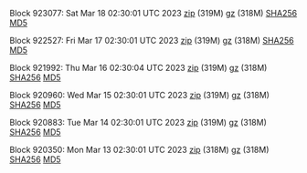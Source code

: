 Block 923077: Sat Mar 18 02:30:01 UTC 2023 [zip](https://files.01coin.io/mainnet/2023-03-18/bootstrap.dat.zip) (319M) [gz](https://files.01coin.io/mainnet/2023-03-18/bootstrap.dat.tar.gz) (318M) [SHA256](https://files.01coin.io/mainnet/2023-03-18/sha256.txt) [MD5](https://files.01coin.io/mainnet/2023-03-18/md5.txt)

Block 922527: Fri Mar 17 02:30:01 UTC 2023 [zip](https://files.01coin.io/mainnet/2023-03-17/bootstrap.dat.zip) (319M) [gz](https://files.01coin.io/mainnet/2023-03-17/bootstrap.dat.tar.gz) (318M) [SHA256](https://files.01coin.io/mainnet/2023-03-17/sha256.txt) [MD5](https://files.01coin.io/mainnet/2023-03-17/md5.txt)

Block 921992: Thu Mar 16 02:30:04 UTC 2023 [zip](https://files.01coin.io/mainnet/2023-03-16/bootstrap.dat.zip) (319M) [gz](https://files.01coin.io/mainnet/2023-03-16/bootstrap.dat.tar.gz) (318M) [SHA256](https://files.01coin.io/mainnet/2023-03-16/sha256.txt) [MD5](https://files.01coin.io/mainnet/2023-03-16/md5.txt)

Block 920960: Wed Mar 15 02:30:01 UTC 2023 [zip](https://files.01coin.io/mainnet/2023-03-15/bootstrap.dat.zip) (319M) [gz](https://files.01coin.io/mainnet/2023-03-15/bootstrap.dat.tar.gz) (318M) [SHA256](https://files.01coin.io/mainnet/2023-03-15/sha256.txt) [MD5](https://files.01coin.io/mainnet/2023-03-15/md5.txt)

Block 920883: Tue Mar 14 02:30:01 UTC 2023 [zip](https://files.01coin.io/mainnet/2023-03-14/bootstrap.dat.zip) (319M) [gz](https://files.01coin.io/mainnet/2023-03-14/bootstrap.dat.tar.gz) (318M) [SHA256](https://files.01coin.io/mainnet/2023-03-14/sha256.txt) [MD5](https://files.01coin.io/mainnet/2023-03-14/md5.txt)

Block 920350: Mon Mar 13 02:30:01 UTC 2023 [zip](https://files.01coin.io/mainnet/2023-03-13/bootstrap.dat.zip) (318M) [gz](https://files.01coin.io/mainnet/2023-03-13/bootstrap.dat.tar.gz) (318M) [SHA256](https://files.01coin.io/mainnet/2023-03-13/sha256.txt) [MD5](https://files.01coin.io/mainnet/2023-03-13/md5.txt)
